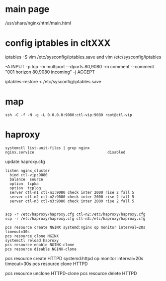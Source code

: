 # main page

/usr/share/nginx/html/main.html


# config iptables in cltXXX
iptables -S
vim /etc/sysconfig/iptables.save 
and
vim /etc/sysconfig/iptables

-A INPUT -p tcp -m multiport --dports 80,9080 -m comment --comment "001 horizon 80,9080  incoming" -j ACCEPT


iptables-restore < /etc/sysconfig/iptables.save


# map
```
ssh -C -f -N -g -L 0.0.0.0:9080:ctl-vip:9080 root@ctl-vip

```

# haproxy

```
systemctl list-unit-files | grep nginx
nginx.service                                 disabled
```


update haproxy.cfg
```
listen nginx_cluster
  bind ctl-vip:9080
  balance  source
  option  tcpka
  option  tcplog
  server ctl-n1 ctl-n1:9080 check inter 2000 rise 2 fall 5
  server ctl-n2 ctl-n2:9080 check inter 2000 rise 2 fall 5
  server ctl-n3 ctl-n3:9080 check inter 2000 rise 2 fall 5


scp -r /etc/haproxy/haproxy.cfg ctl-n2:/etc/haproxy/haproxy.cfg
scp -r /etc/haproxy/haproxy.cfg ctl-n3:/etc/haproxy/haproxy.cfg
```


```
pcs resource create NGINX systemd:nginx op monitor interval=20s timeout=30s
pcs resource clone NGINX 
systemctl reload haproxy
pcs resource enable NGINX-clone
pcs resource disable NGINX-clone
```

pcs resource create HTTPD systemd:httpd op monitor interval=20s timeout=30s
pcs resource clone HTTPD 

pcs resource unclone HTTPD-clone
pcs resource delete HTTPD
